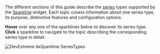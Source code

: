 The different sections of this guide describe the [series](/concepts/20%20Data%20Visualization/10%20Charts/37%20Sparkline%20Elements/10%20Series.md '/Documentation/Guide/Data_Visualization/Charts/Sparkline_Elements/#Series') types supported by the [Sparkline](/api-reference/20%20Data%20Visualization%20Widgets/60%20dxSparkline '/Documentation/ApiReference/Data_Visualization_Widgets/dxSparkline/') widget. Each topic covers information about one series type, its purpose, distinctive features and configuration options.

**Hover** over any one of the sparklines below to discover its series type. **Click** a sparkline to navigate to the topic describing the corresponding series type in detail.

<p><img style="margin:0px auto;display:block" src="/Content/images/doc/16_1/ChartJS/SparklineAllTypes.png" alt="DevExtreme dxSparkline SeriesTypes" usemap="#sparklineSeriesTypes" /></p>

<map name="sparklineSeriesTypes">
    <area shape="rect" title="Line" coords="1,1,251,80" href="/Documentation/Guide/Data_Visualization/Charts/Sparkline_Series_Types/#Line" />
    <area shape="rect" title="Area" coords="1,101,251,180" href="/Documentation/Guide/Data_Visualization/Charts/Sparkline_Series_Types/#Area" />
    <area shape="rect" title="Spline Area" coords="270,100,520,180" href="/Documentation/Guide/Data_Visualization/Charts/Sparkline_Series_Types/#Spline_Area" />
    <area shape="rect" title="Spline" coords="271,1,521,80" href="/Documentation/Guide/Data_Visualization/Charts/Sparkline_Series_Types/#Spline" />
    <area shape="rect" title="Step Line" coords="541,1,789,80" href="/Documentation/Guide/Data_Visualization/Charts/Sparkline_Series_Types/#Step_Line" />
    <area shape="rect" title="Bar" coords="1,200,385,320" href="/Documentation/Guide/Data_Visualization/Charts/Sparkline_Series_Types/#Bar" />
    <area shape="rect" title="Step Area" coords="541,100,789,180" href="/Documentation/Guide/Data_Visualization/Charts/Sparkline_Series_Types/#Step_Area" />
    <area shape="rect" title="Win-Loss" coords="405,200,789,320" href="/Documentation/Guide/Data_Visualization/Charts/Sparkline_Series_Types/#Win-Loss" />
</map>
